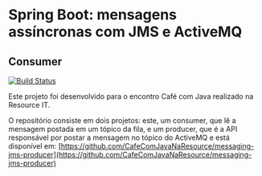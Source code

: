 # Spring Boot: mensagens assíncronas com JMS e ActiveMQ

## Consumer

[![Build Status](https://travis-ci.com/CafeComJavaNaResource/messaging-jms-consumer.svg?branch=master)](https://travis-ci.com/CafeComJavaNaResource/messaging-jms-consumer)

Este projeto foi desenvolvido para o encontro Café com Java realizado na Resource IT.

O repositório consiste em dois projetos: este, um consumer, que lê a mensagem postada em um tópico da fila, e um producer, que é a API responsável por postar a mensagem no tópico do ActiveMQ e está disponível em: [https://github.com/CafeComJavaNaResource/messaging-jms-producer](https://github.com/CafeComJavaNaResource/messaging-jms-producer)
